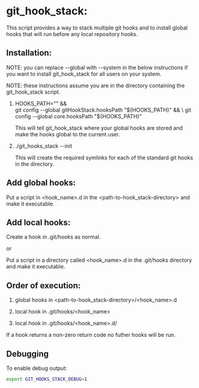 # git_hook_stack:

This script provides a way to stack multiple git hooks and to
install global hooks that will run before any local repository hooks.

## Installation:

NOTE: you can replace --global with --system in the below instructions
if you want to install git_hook_stack for all users on your system.

NOTE: these instructions assume you are in the directory containing the 
git_hook_stack script.

1. HOOKS_PATH="<path-to-global-hooks>" && \
   git config --global gitHookStack.hooksPath "${HOOKS_PATH}" && \
   git config --global core.hooksPath "${HOOKS_PATH}"

     This will tell git_hook_stack where your global hooks are stored and 
     make the hooks global to the current user.

2. ./git_hooks_stack --init

     This will create the required symlinks for each of the standard
     git hooks in the <path-to-global-hooks> directory.


## Add global hooks:

Put a script in <hook_name>.d in the <path-to-hook_stack-directory>
and make it executable.

## Add local hooks:

Create a hook in .git/hooks as normal.

or

Put a script in a directory called <hook_name>.d in the .git/hooks directory
and make it executable.

## Order of execution:

1. global hooks in <path-to-hook_stack-directory>/<hook_name>.d

1. local hook in .git/hooks/<hook_name>

1. local hook in .git/hooks/<hook_name>.d/

If a hook returns a non-zero return code no futher hooks will be run.

## Debugging

To enable debug output:

```bash
export GIT_HOOKS_STACK_DEBUG=1
```
